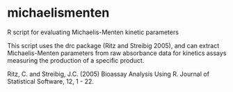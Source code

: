 # michaelismenten
R script for evaluating Michaelis-Menten kinetic parameters

This script uses the drc package (Ritz and Streibig 2005), and can extract Michaelis-Menten parameters from raw absorbance data for kinetics assays measuring the production of a specific product. 

Ritz, C. and Streibig, J.C. (2005) Bioassay Analysis Using R. Journal of Statistical Software, 12, 1 - 22.
